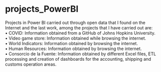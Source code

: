 # projects_PowerBI
Projects in Power BI carried out through open data that I found on the Internet and the last work, among the projects that I have carried out are: <br>
• COVID: Information obtained from a GitHub of Johns Hopkins University. <br>
• Video game store: Information obtained while browsing the internet. <br>
• World Indicators: Information obtained by browsing the internet. <br>
• Human Resources: Information obtained by browsing the internet. <br>
• Consorcio de la Fuente: Information obtained by different Excel files, ETL processing and creation of dashboards for the accounting, shipping and customs operation areas.
